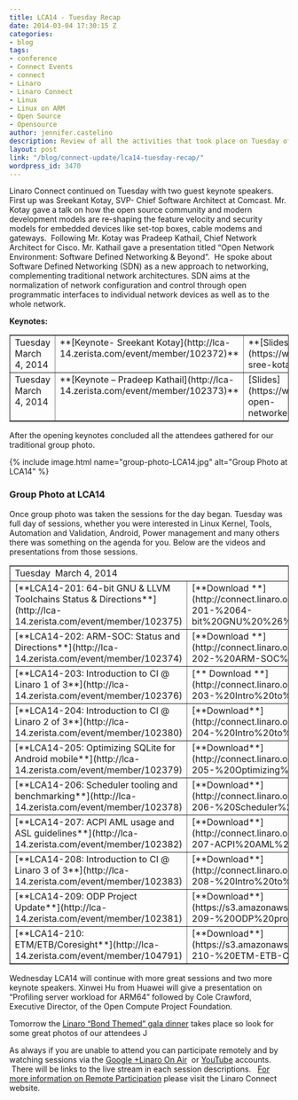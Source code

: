 ```yaml
---
title: LCA14 - Tuesday Recap
date: 2014-03-04 17:30:15 Z
categories:
- blog
tags:
- conference
- Connect Events
- connect
- Linaro
- Linaro Connect
- Linux
- Linux on ARM
- Open Source
- Opensource
author: jennifer.castelino
description: Review of all the activities that took place on Tuesday of LCA14
layout: post
link: "/blog/connect-update/lca14-tuesday-recap/"
wordpress_id: 3470
---
```


Linaro Connect continued on Tuesday with two guest keynote speakers. First up was Sreekant Kotay, SVP- Chief Software Architect at Comcast. Mr. Kotay gave a talk on how the open source community and modern development models are re-shaping the feature velocity and security models for embedded devices like set-top boxes, cable modems and gateways.  Following Mr. Kotay was Pradeep Kathail, Chief Network Architect for Cisco. Mr. Kathail gave a presentation titled “Open Network Environment: Software Defined Networking & Beyond”.  He spoke about Software Defined Networking (SDN) as a new approach to networking, complementing traditional network architectures. SDN aims at the normalization of network configuration and control through open programmatic interfaces to individual network devices as well as to the whole network.


**Keynotes:**
<table cellpadding="0" width="874" cellspacing="0" border="1" class="table responsive-table">
<tbody >
<tr >

<td width="163" valign="top" markdown="1">
Tuesday March 4, 2014
</td>

<td width="235" valign="top" markdown="1">
**[Keynote- Sreekant Kotay](http://lca-14.zerista.com/event/member/102372)**
</td>

<td width="94" valign="top" markdown="1">
**[Slides](https://www.slideshare.net/linaroorg/lca14-sree-kotaykeynote)**
</td>

<td width="151" valign="top" markdown="1">
**[Video](http://www.youtube.com/watch?v=iXFSCvjDmzo)** (YouTube)
</td>

<td width="184" valign="top" markdown="1">
[**Video**** **](http://people.linaro.org/linaro-connect/lca14/videos/03-04-Tuesday/Tuesday%20Keynote%20-%20Device%20development%20model%20for%20Carrier%20Class%20operators%20%2526%20Open%20Network%20Environment.mp4)(Linaro Server)
</td>
</tr>
<tr >

<td width="163" valign="top" markdown="1">
Tuesday March 4, 2014
</td>

<td width="235" valign="top" markdown="1">
**[Keynote – Pradeep Kathail](http://lca-14.zerista.com/event/member/102373)**
</td>

<td width="94" valign="top" markdown="1">
[Slides](https://www.slideshare.net/linaroorg/keynote-open-networkenvironmentpradeepkathail04032014)
</td>

<td width="151" valign="top" markdown="1">
[**Video**](http://www.youtube.com/watch?v=iXFSCvjDmzo) (YouTube)* begins at 20:05
</td>

<td width="184" valign="top" markdown="1">
**[Video](http://people.linaro.org/linaro-connect/lca14/videos/03-04-Tuesday/Tuesday%20Keynote%20-%20Device%20development%20model%20for%20Carrier%20Class%20operators%20%2526%20Open%20Network%20Environment.mp4)** (Linaro Server)* begins at 20:05
</td>
</tr>
</tbody>
</table>
After the opening keynotes concluded all the attendees gathered for our traditional group photo.


{% include image.html name="group-photo-LCA14.jpg" alt="Group Photo at LCA14" %}


### **Group Photo at LCA14**



Once group photo was taken the sessions for the day began. Tuesday was full day of sessions, whether you were interested in Linux Kernel, Tools, Automation and Validation, Android, Power management and many others there was something on the agenda for you. Below are the videos and presentations from those sessions.   



<table cellpadding="0" width="874" cellspacing="0" border="1" >
<tbody >
<tr >

<td colspan="4" width="874" valign="top" markdown="1">
Tuesday  March 4, 2014
</td>
</tr>
<tr >

<td width="268" valign="top" markdown="1">
[**LCA14-201: 64-bit GNU & LLVM Toolchains Status & Directions**](http://lca-14.zerista.com/event/member/102375)
</td>

<td width="175" valign="top" markdown="1">
[**Download **](http://connect.linaro.org.s3.amazonaws.com/lca14/presentations/LCA14-201-%2064-bit%20GNU%20%26%20LLVM%20toolchains%20status%20report.pdf)slides
</td>

<td width="204" valign="top" markdown="1">
[**Video**](https://www.youtube.com/watch?v=4sNVA1d5itw) (You Tube)
</td>

<td width="227" valign="top" markdown="1">
[**Video**** **](http://people.linaro.org/linaro-connect/lca14/videos/03-04-Tuesday/LCA14-201-%2064-bit%20GNU%20%2526%20LLVM%20Toolchains%20Status%20%2526%20Directions.mp4)(Linaro Server)
</td>
</tr>
<tr >

<td width="268" valign="top" markdown="1">
[**LCA14-202: ARM-SOC: Status and Directions**](http://lca-14.zerista.com/event/member/102374)
</td>

<td width="175" valign="top" markdown="1">
[**Download **](http://connect.linaro.org.s3.amazonaws.com/lca14/presentations/LCA14-202-%20ARM-SOC%20Status%20and%20directions.pdf)slides
</td>

<td width="204" valign="top" markdown="1">
[**Video**](http://www.youtube.com/watch?v=Gw3AE3iQdgg) (You Tube)
</td>

<td width="227" valign="top" markdown="1">
[**Video**](http://people.linaro.org/linaro-connect/lca14/videos/03-04-Tuesday/LCA14-202-%20ARM-SOC-%20Status%20and%20Directions.mp4) (Linaro Server)
</td>
</tr>
<tr >

<td width="268" valign="top" markdown="1">
[**LCA14-203: Introduction to CI @ Linaro 1 of 3**](http://lca-14.zerista.com/event/member/102376)
</td>

<td width="175" valign="top" markdown="1">
[** Download **](http://connect.linaro.org.s3.amazonaws.com/lca14/presentations/LCA14-203-%20Intro%20to%20CI%40%20Linaro%201of%203.pdf)slides
</td>

<td width="204" valign="top" markdown="1">
[**Video**](http://www.youtube.com/watch?v=J99bB-7J3jQ) (You Tube)
</td>

<td width="227" valign="top" markdown="1">
[**Video**](http://people.linaro.org/linaro-connect/lca14/videos/03-04-Tuesday/LCA14-203-%20Introduction%20to%20CI%20%2540%20Linaro%201%20of%203.mp4) (Linaro Server)
</td>
</tr>
<tr >

<td width="268" valign="top" markdown="1">
[**LCA14-204: Introduction to CI @ Linaro 2 of 3**](http://lca-14.zerista.com/event/member/102380)
</td>

<td width="175" valign="top" markdown="1">
[**Download**](http://connect.linaro.org.s3.amazonaws.com/lca14/presentations/LCA14-204-%20Intro%20to%20CI%20%40%20Linaro%202%20of%203.pdf) slides
</td>

<td width="204" valign="top" markdown="1">
[**Video**** **](https://www.youtube.com/watch?v=TA6s4RgM7-U)(You Tube)
</td>

<td width="227" valign="top" markdown="1">
[**Video**](http://people.linaro.org/linaro-connect/lca14/videos/03-04-Tuesday/LCA14-204-%20Introduction%20to%20CI%20%2540%20Linaro%202%20of%203.mp4) (Linaro Server)
</td>
</tr>
<tr >

<td width="268" valign="top" markdown="1">
[**LCA14-205: Optimizing SQLite for Android mobile**](http://lca-14.zerista.com/event/member/102379)
</td>

<td width="175" valign="top" markdown="1">
[**Download**](http://connect.linaro.org.s3.amazonaws.com/lca14/presentations/LCA14-205-%20Optimizing%20SQLite%20for%20Android%20Mobile.pdf) slides
</td>

<td width="204" valign="top" markdown="1">
[**Video**](http://www.youtube.com/watch?v=iobAwaEu1oM) (You Tube)
</td>

<td width="227" valign="top" markdown="1">
[**Video**](http://people.linaro.org/linaro-connect/lca14/videos/03-04-Tuesday/LCA14-205-%20Optimizing%20SQLite%20for%20Android%20mobile.mp4) (Linaro Server)
</td>
</tr>
<tr >

<td width="268" valign="top" markdown="1">
[**LCA14-206: Scheduler tooling and benchmarking**](http://lca-14.zerista.com/event/member/102378)
</td>

<td width="175" valign="top" markdown="1">
[**Download**](http://connect.linaro.org.s3.amazonaws.com/lca14/presentations/LCA14-206-%20Scheduler%20tooling%20and%20benchmarking.pdf) slides
</td>

<td width="204" valign="top" markdown="1">
[**Video**](http://www.youtube.com/watch?v=sPaHZOo5730) (You Tube)
</td>

<td width="227" valign="top" markdown="1">
[**Video**](http://people.linaro.org/linaro-connect/lca14/videos/03-04-Tuesday/LCA14-206-%20Scheduler%20tooling%20and%20benchmarking.mp4) (Linaro Server)
</td>
</tr>
<tr >

<td width="268" valign="top" markdown="1">
[**LCA14-207: ACPI AML usage and ASL guidelines**](http://lca-14.zerista.com/event/member/102382)
</td>

<td width="175" valign="top" markdown="1">
[**Download**](http://connect.linaro.org.s3.amazonaws.com/lca14/presentations/LCA14-207-ACPI%20AML%20usage%20and%20ASL%20guidelines.pdf) slides
</td>

<td width="204" valign="top" markdown="1">
[**Video**](http://www.youtube.com/watch?v=DDLb5waOGVM) (You Tube)
</td>

<td width="227" valign="top" markdown="1">
[**Video**](http://people.linaro.org/linaro-connect/lca14/videos/03-04-Tuesday/LCA14-207-%20ACPI%20AML%20usage%20and%20ASL%20guidelines.mp4) (Linaro Server)
</td>
</tr>
<tr >

<td width="268" valign="top" markdown="1">
[**LCA14-208: Introduction to CI @ Linaro 3 of 3**](http://lca-14.zerista.com/event/member/102383)
</td>

<td width="175" valign="top" markdown="1">
[**Download**](http://connect.linaro.org.s3.amazonaws.com/lca14/presentations/LCA14-208-%20Intro%20to%20CI%40Linaro%203%20of%203.pdf) slides
</td>

<td width="204" valign="top" markdown="1">
[**Video**](http://www.youtube.com/watch?v=mhD-QNZTguY) (You Tube)
</td>

<td width="227" valign="top" markdown="1">
[**Video**](http://connect.linaro.org.s3.amazonaws.com/lca14/videos/03-04-Tuesday/LCA14-208-%20Introduction%20to%20CI%20%2540%20Linaro%203%20of%203.mp4) (Linaro Server)
</td>
</tr>
<tr >

<td width="268" valign="top" markdown="1">
[**LCA14-209: ODP Project Update**](http://lca-14.zerista.com/event/member/102381)
</td>

<td width="175" valign="top" markdown="1">
[**Download**](https://s3.amazonaws.com/connect.linaro.org/lca14/presentations/LCA14-209-%20ODP%20project%20update.pdf) slides
</td>

<td width="204" valign="top" markdown="1">
[**Video**](http://www.youtube.com/watch?v=jXKfL9qLazg) (You Tube)
</td>

<td width="227" valign="top" markdown="1">
[**Video**](http://people.linaro.org/linaro-connect/lca14/videos/03-04-Tuesday/LCA14-209-%20ODP%20Project%20Update.mp4) (Linaro Server)
</td>
</tr>
<tr >

<td width="268" valign="top" markdown="1">
[**LCA14-210: ETM/ETB/Coresight**](http://lca-14.zerista.com/event/member/104791)
</td>

<td width="175" valign="top" markdown="1">
[**Download**](https://s3.amazonaws.com/connect.linaro.org/lca14/presentations/LCA14-210-%20ETM-ETB-Coresight%20BoF.pdf) slides
</td>

<td width="204" valign="top" markdown="1">
No Video Available
</td>

<td width="227" valign="top" markdown="1">
No Video Available
</td>
</tr>
</tbody>
</table>
Wednesday LCA14 will continue with more great sessions and two more keynote speakers. Xinwei Hu from Huawei will give a presentation on “Profiling server workload for ARM64” followed by Cole Crawford, Executive Director, of the Open Compute Project Foundation. 

Tomorrow the [Linaro “Bond Themed” gala dinner](http://connect.linaro.org/lca14/) takes place so look for some great photos of our attendees J

As always if you are unable to attend you can participate remotely and by watching sessions via the [Google +Linaro On Air](https://plus.google.com/u/0/116754366033915823792/posts)  or [YouTube](http://www.youtube.com/user/LinaroOnAir) accounts.  There will be links to the live stream in each session descriptions.   [For more information on Remote Participation]() please visit the Linaro Connect website.